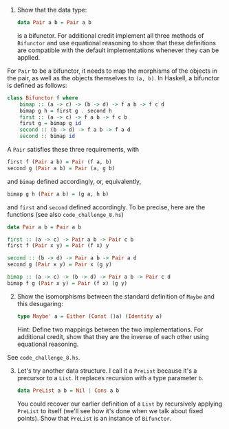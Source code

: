 1. Show that the data type:
   ```haskell
   data Pair a b = Pair a b
   ```
   is a bifunctor. For additional credit implement all three methods of
   `Bifunctor` and use equational reasoning to show that these definitions are
   compatible with the default implementations whenever they can be applied.

For `Pair` to be a bifunctor, it needs to map the morphisms of the objects in
the pair, as well as the objects themselves to `(a, b)`.
In Haskell, a bifunctor is defined as follows:

```haskell
class Bifunctor f where
    bimap :: (a -> c) -> (b -> d) -> f a b -> f c d
    bimap g h = first g . second h
    first :: (a -> c) -> f a b -> f c b
    first g = bimap g id
    second :: (b -> d) -> f a b -> f a d
    second :: bimap id
```

A `Pair` satisfies these three requirements, with
```haskell
first f (Pair a b) = Pair (f a, b)
second g (Pair a b) = Pair (a, g b)
```
and `bimap` defined accordingly, or, equivalently,
```haskell
bimap g h (Pair a b) = (g a, h b)
```
and `first` and `second` defined accordingly.
To be precise, here are the functions (see also `code_challenge_8.hs`)

```haskell
data Pair a b = Pair a b

first :: (a -> c) -> Pair a b -> Pair c b
first f (Pair x y) = Pair (f x) y

second :: (b -> d) -> Pair a b -> Pair a d
second g (Pair x y) = Pair x (g y)

bimap :: (a -> c) -> (b -> d) -> Pair a b -> Pair c d
bimap f g (Pair x y) = Pair (f x) (g y)
```

2. Show the isomorphisms between the standard definition  of `Maybe` and this
   desugaring:
   ```haskell
   type Maybe' a = Either (Const ()a) (Identity a)
   ```
   Hint: Define two mappings between the two implementations. For additional
   credit, show that they are the inverse of each other using equational
   reasoning.

See `code_challenge_8.hs`.

3. Let's try another data structure. I call it a `PreList` because it's a
   precursor to a `List`. It replaces recursion with a type parameter `b`.
   ```haskell
   data PreList a b = Nil | Cons a b
   ```
   You could recover our earlier definition of a `List` by recursively applying
   `PreList` to itself (we'll see how it's done when we talk about fixed
   points).
   Show that `PreList` is an instance of `Bifunctor`.
